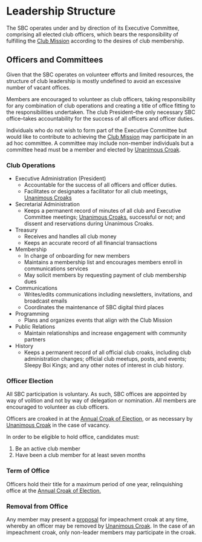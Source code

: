 # Leadership Structure

The SBC operates under and by direction of its Executive Committee, comprising all elected club officers, which bears the responsibility of fulfilling the [Club Mission](mission-statement.md) according to the desires of club membership.

## Officers and Committees

Given that the SBC operates on volunteer efforts and limited resources, the structure of club leadership is mostly undefined to avoid an excessive number of vacant offices.

Members are encouraged to volunteer as club officers, taking responsibility for any combination of club operations and creating a title of office fitting to the responsibilities undertaken. The club President–the only necessary SBC office–takes accountability for the success of all officers and officer duties.

Individuals who do not wish to form part of the Executive Committee but would like to contribute to achieving the [Club Mission](mission-statement.md) may participate in an ad hoc committee. A committee may include non-member individuals but a committee head must be a member and elected by [Unanimous Croak](decision-making-process.md#unanimous-croak).

### Club Operations

* Executive Administration (President)
  * Accountable for the success of all officers and officer duties.
  * Facilitates or designates a facilitator for all club meetings, [Unanimous Croaks](decision-making-process.md#unanimous-croak)
* Secretarial Administration
  * Keeps a permanent record of minutes of all club and Executive Committee meetings; [Unanimous Croaks](decision-making-process.md#unanimous-croak), successful or not; and dissent and reservations during Unanimous Croaks.
* Treasury
  * Receives and handles all club money
  * Keeps an accurate record of all financial transactions
* Membership
  * In charge of onboarding for new members
  * Maintains a membership list and encourages members enroll in communications services
  * May solicit members by requesting payment of club membership dues
* Communications
  * Writes/edits communications including newsletters, invitations, and broadcast emails
  * Coordinates the maintenance of SBC digital third places
* Programming
  * Plans and organizes events that align with the Club Mission
* Public Relations
  * Maintain relationships and increase engagement with community partners
* History
  * Keeps a permanent record of all official club croaks, including club administration changes; official club meetups, posts, and events; Sleepy Boi Kings; and any other notes of interest in club history.

### Officer Election

All SBC participation is voluntary. As such, SBC offices are appointed by way of volition and not by way of delegation or nomination. All members are encouraged to volunteer as club officers.

Officers are croaked in at the [Annual Croak of Election](meetings-and-communication.md#annual-croak-of-election), or as necessary by [Unanimous Croak](decision-making-process.md#unanimous-croak) in the case of vacancy.

In order to be eligible to hold office, candidates must:

1. Be an active club member
2. Have been a club member for at least seven months

### Term of Office

Officers hold their title for a maximum period of one year, relinquishing office at the [Annual Croak of Election.](meetings-and-communication.md#annual-croak-of-election)

### Removal from Office

Any member may present a [proposal](decision-making-process.md#proposals) for impeachment croak at any time, whereby an officer may be removed by [Unanimous Croak](decision-making-process.md#unanimous-croak). In the case of an impeachment croak, only non-leader members may participate in the croak.
